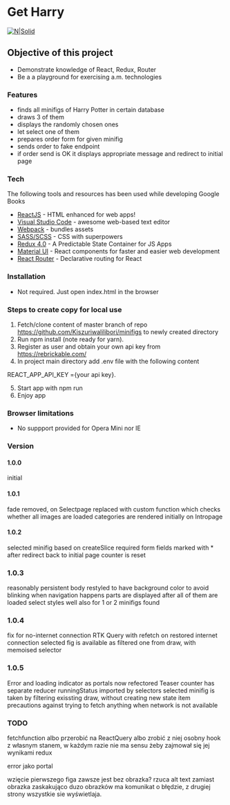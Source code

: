 # Get Harry

[![N|Solid](https://cldup.com/dTxpPi9lDf.thumb.png)](https://nodesource.com/products/nsolid)

## Objective of this project

-   Demonstrate knowledge of React, Redux, Router
-   Be a a playground for exercising a.m. technologies

### Features

-   finds all minifigs of Harry Potter in certain database
-   draws 3 of them
-   displays the randomly chosen ones
-   let select one of them
-   prepares order form for given minifig
-   sends order to fake endpoint
-   if order send is OK it displays appropriate message and redirect to initial page

### Tech

The following tools and resources has been used while developing Google Books

-   [ReactJS](https://reactjs.org/) - HTML enhanced for web apps!
-   [Visual Studio Code](https://code.visualstudio.com/) - awesome web-based text editor
-   [Webpack](https://webpack.js.org/) - bundles assets
-   [SASS/SCSS](https://sass-lang.com/) - CSS with superpowers
-   [Redux 4.0](https://redux.js.org/) - A Predictable State Container for JS Apps
-   [Material UI](https://material-ui.com/) - React components for faster and easier web development
-   [React Router](https://courses.reacttraining.com/p/react-router-5) - Declarative routing for React

### Installation

-   Not required. Just open index.html in the browser

### Steps to create copy for local use

1. Fetch/clone content of master branch of repo <https://github.com/Kiszuriwalilibori/minifigs> to newly created directory
2. Run npm install (note ready for yarn).
3. Register as user and obtain your own api key from https://rebrickable.com/
4. In project main directory add .env file with the following content

REACT_APP_API_KEY ={your api key}.

5. Start app with npm run
6. Enjoy app

### Browser limitations

-   No suppport provided for Opera Mini nor IE

### Version

#### 1.0.0

initial

#### 1.0.1

fade removed, on Selectpage replaced with custom function which checks whether all images are loaded
categories are rendered initially on Intropage

#### 1.0.2

selected minifig based on createSlice
required form fields marked with \*
after redirect back to initial page counter is reset

### 1.0.3

reasonably persistent
body restyled to have background color to avoid blinking when navigation happens
parts are displayed after all of them are loaded
select styles well also for 1 or 2 minifigs found

### 1.0.4

fix for no-internet connection
RTK Query with refetch on restored internet connection
selected fig is available as filtered one from draw, with memoised selector

### 1.0.5

Error and loading indicator as portals now
refectored Teaser
counter has separate reducer
runningStatus imported by selectors
selected minifig is taken by filtering exissting draw, without creating new state item
precautions against trying to fetch anything when network is not available

### TODO

fetchfunction albo przerobić na ReactQuery albo zrobić z niej osobny hook z własnym stanem, w każdym razie nie ma sensu żeby zajmował się jej wynikami redux

error jako portal

wzięcie pierwszego figa zawsze jest bez obrazka? rzuca alt text zamiast obrazka
zaskakująco duzo obrazków ma komunikat o błędzie, z drugiej strony wszystkie sie wyświetlaja.
